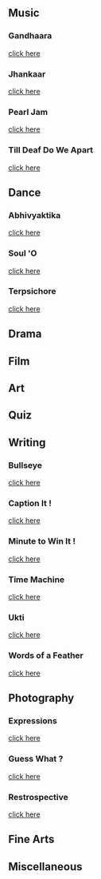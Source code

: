 <!-- TITLE: List Of Events -->
<!-- SUBTITLE: Arranged under different genres -->

## Music
### Gandhaara
[click here](/fests/pearl/events/gandhaara)
### Jhankaar
[click here](/fests/pearl/events/jhankaar)
### Pearl Jam
[click here](/fests/pearl/events/pearljam)
### Till Deaf Do We Apart 
[click here](/fests/pearl/events/tddwa)

## Dance
### Abhivyaktika
[click here](/fests/pearl/events/abhivyakti)
### Soul 'O
[click here](/fests/pearl/events/soulo)
### Terpsichore
[click here](/fests/pearl/events/terpsichore)
## Drama
## Film
## Art
## Quiz
## Writing
### Bullseye
[click here](/fests/pearl/events/bullseye)
### Caption It !
[click here](/fests/pearl/events/captionit)
### Minute to Win It !
[click here](/fests/pearl/events/minutetowinit)
### Time Machine 
[click here](/fests/pearl/events/timemachine)
### Ukti
[click here](/fests/pearl/events/ukti)
### Words of a Feather
[click here](/fests/pearl/events/woaf)
## Photography
### Expressions
[click here](/fests/pearl/events/expressions)
### Guess What ?
[click here](/fests/pearl/events/guesswhat)
### Restrospective
[click here](/fests/pearl/events/restrospective)
## Fine Arts
## Miscellaneous